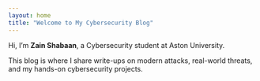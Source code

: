 ```yaml
---
layout: home
title: "Welcome to My Cybersecurity Blog"
---
```


Hi, I’m **Zain Shabaan**, a Cybersecurity student at Aston University.

This blog is where I share write-ups on modern attacks, real-world threats,  
and my hands-on cybersecurity projects.

